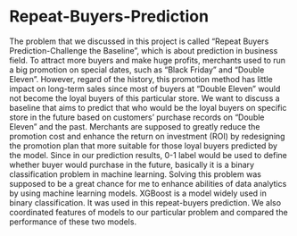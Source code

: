 # Repeat-Buyers-Prediction

The problem that we discussed in this project is called “Repeat Buyers Prediction-Challenge the Baseline”, which is about prediction in business field. To attract more buyers and make huge profits, merchants used to run a big promotion on special dates, such as “Black Friday” and “Double Eleven”. However, regard of the history, this promotion method has little impact on long-term sales since most of buyers at “Double Eleven” would not become the loyal buyers of this particular store. We want to discuss a baseline that aims to predict that who would be the loyal buyers on specific store in the future based on customers’ purchase records on “Double Eleven” and the past. Merchants are supposed to greatly reduce the promotion cost and enhance the return on
investment (ROI) by redesigning the promotion plan that more suitable for those loyal buyers predicted by the model. Since in our prediction results, 0-1 label would be used to define whether buyer would
purchase in the future, basically it is a binary classification problem in machine learning.
Solving this problem was supposed to be a great chance for me to enhance abilities of data analytics by
using machine learning models. XGBoost is a model widely used in binary classification. It was used in
this repeat-buyers prediction. We also coordinated features of models to our particular problem and
compared the performance of these two models.
